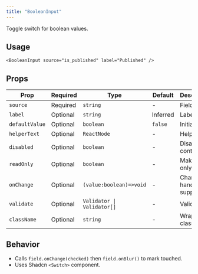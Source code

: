 ```yaml
---
title: "BooleanInput"
---
```


Toggle switch for boolean values.

## Usage

```tsx
<BooleanInput source="is_published" label="Published" />
```

## Props

| Prop | Required | Type | Default | Description |
|------|----------|------|---------|-------------|
| `source` | Required | `string` | - | Field name |
| `label` | Optional | `string` | Inferred | Label text |
| `defaultValue` | Optional | `boolean` | `false` | Initial value |
| `helperText` | Optional | `ReactNode` | - | Help text |
| `disabled` | Optional | `boolean` | - | Disable control |
| `readOnly` | Optional | `boolean` | - | Make read only |
| `onChange` | Optional | `(value:boolean)=>void` | - | Change handler supplement |
| `validate` | Optional | `Validator \| Validator[]` | - | Validation |
| `className` | Optional | `string` | - | Wrapper classes |

## Behavior

- Calls `field.onChange(checked)` then `field.onBlur()` to mark touched.
- Uses Shadcn `<Switch>` component.
